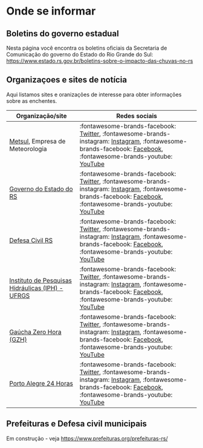 # Onde se informar

## Boletins do governo estadual

Nesta página você encontra os boletins oficiais da Secretaria de Comunicação do governo do Estado do Rio Grande do Sul: <https://www.estado.rs.gov.br/boletins-sobre-o-impacto-das-chuvas-no-rs>

## Organizaçoes e sites de notícia

Aqui listamos sites e oranizações de interesse para obter informações sobre as enchentes.

| Organização/site                                           | Redes sociais                                                                                                                                                                                                    |
| ---------------------------------------------------------- | ---------------------------------------------------------------------------------------------------------------------------------------------------------------------------------------------------------------- |
| [Metsul][metsul], Empresa de Meteorologia                  | :fontawesome-brands-facebook: [Twitter][metsul-x], :fontawesome-brands-instagram: [Instagram][metsul-ig], :fontawesome-brands-facebook: [Facebook][metsul-fb], :fontawesome-brands-youtube: [YouTube][metsul-yt] |
| [Governo do Estado do RS](https://www.estado.rs.gov.br)    | :fontawesome-brands-facebook: [Twitter][govrs-x], :fontawesome-brands-instagram: [Instagram][govrs-ig], :fontawesome-brands-facebook: [Facebook][govrs-fb], :fontawesome-brands-youtube: [YouTube][govrs-yt]     |
| [Defesa Civil RS](http://www.defesacivil.rs.gov.br/)       | :fontawesome-brands-facebook: [Twitter][dcrs-x], :fontawesome-brands-instagram: [Instagram][dcrs-ig], :fontawesome-brands-facebook: [Facebook][dcrs-fb], :fontawesome-brands-youtube: [YouTube][dcrs-yt]         |
| [Instituto de Pesquisas Hidráulicas (IPH) - UFRGS][iph]    | :fontawesome-brands-facebook: [Twitter][iph-x], :fontawesome-brands-instagram: [Instagram][iph-ig], :fontawesome-brands-facebook: [Facebook][iph-fb], :fontawesome-brands-youtube: [YouTube][iph-yt]             |
| [Gaúcha Zero Hora (GZH)](https://gauchazh.clicrbs.com.br/) | :fontawesome-brands-facebook: [Twitter][gzh-x], :fontawesome-brands-instagram: [Instagram][gzh-ig], :fontawesome-brands-facebook: [Facebook][gzh-fb], :fontawesome-brands-youtube: [YouTube][gzh-yt]             |
| [Porto Alegre 24 Horas][poa24]                             | :fontawesome-brands-facebook: [Twitter][poa24-x], :fontawesome-brands-instagram: [Instagram][poa24-ig], :fontawesome-brands-facebook: [Facebook][poa24-fb], :fontawesome-brands-youtube: [YouTube][poa24-yt]     |

[metsul]: https://metsul.com/
[metsul-x]: https://twitter.com/metsul
[metsul-ig]: https://www.instagram.com/metsulmeteorologia/
[metsul-fb]: https://facebook.com/metsulmeteorologia
[metsul-yt]: https://youtube.com/metsulcom
[govrs]: https://www.estado.rs.gov.br
[govrs-x]: https://twitter.com/governo_rs
[govrs-ig]: https://www.instagram.com/governo_rs/
[govrs-fb]: https://www.facebook.com/GovernoDoRS
[govrs-yt]: http://www.youtube.com/governodors
[dcrs-x]: https://twitter.com/DefesaCivilRS
[dcrs-ig]: https://www.instagram.com/defesacivilrs/
[dcrs-fb]: https://www.facebook.com/defesacivildors
[dcrs-yt]: https://www.youtube.com/defesacivildoriograndedosul
[iph]: https://www.ufrgs.br/iph/
[iph-x]: https://twitter.com/ufrgs_iph
[iph-ig]: https://instagram.com/iphnoticias/
[iph-fb]: https://www.facebook.com/iph.noticias.ufrgs
[iph-yt]: https://www.youtube.com/UCFJwpMwgAJNCT3_zLT2-Gvw
[gzh-x]: https://twitter.com/gzhdigital
[gzh-ig]: https://www.instagram.com/gzhdigital
[gzh-fb]: https://www.facebook.com/gzhdigital
[gzh-yt]: https://www.youtube.com/@gzhdigital
[poa24]: https://poa24horas.com.br/
[poa24-x]: https://twitter.com/portoalegre24h
[poa24-ig]: https://www.instagram.com/portoalegre24horas
[poa24-fb]: https://www.facebook.com/portoalegre24horas
[poa24-yt]: https://www.youtube.com/channel/UC37k2Ty6Ex4qzJwJKnxXoHA

## Prefeituras e Defesa civil municipais

Em construção - veja <https://www.prefeituras.org/prefeituras-rs/>